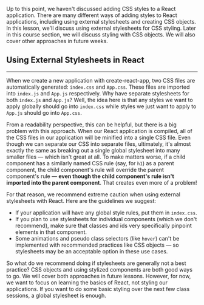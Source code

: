 Up to this point, we haven't discussed adding CSS styles to a React application. There are many different ways of adding styles to React applications, including using external stylesheets and creating CSS objects. In this lesson, we'll discuss using external stylesheets for CSS styling. Later in this course section, we will discuss styling with CSS objects. We will also cover other approaches in future weeks.

## Using External Stylesheets in React
---

When we create a new application with create-react-app, two CSS files are automatically generated: `index.css` and `App.css`. These files are imported into `index.js` and `App.js` respectively. Why have separate stylesheets for both `index.js` and `App.js`? Well, the idea here is that any styles we want to apply globally should go into `index.css` while styles we just want to apply to `App.js` should go into `App.css`.

From a readability perspective, this can be helpful, but there is a big problem with this approach. When our React application is compiled, all of the CSS files in our application will be minified into a single CSS file. Even though we can separate our CSS into separate files, ultimately, it's almost exactly the same as breaking out a single global stylesheet into many smaller files — which isn't great at all. To make matters worse, if a child component has a similarly named CSS rule (say, for `h1`) as a parent component, the child component's rule will override the parent component's rule — **even though the child component's rule isn't imported into the parent component**. That creates even more of a problem!

For that reason, we recommend extreme caution when using external stylesheets with React. Here are the guidelines we suggest:

* If your application will have any global style rules, put them in `index.css`.
* If you plan to use stylesheets for individual components (which we don't recommend), make sure that classes and ids very specifically pinpoint elements in that component.
* Some animations and pseudo class selectors (like `hover`) can't be implemented with recommended practices like CSS objects — so stylesheets may be an acceptable option in these use cases.

So what do we recommend doing if stylesheets are generally not a best practice? CSS objects and using stylized components are both good ways to go. We will cover both approaches in future lessons. However, for now, we want to focus on learning the basics of React, not styling our applications. If you want to do some basic styling over the next few class sessions, a global stylesheet is enough.